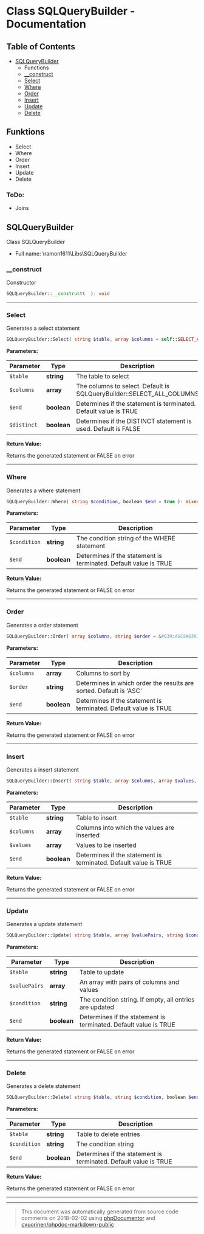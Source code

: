 # Class SQLQueryBuilder - Documentation

## Table of Contents

* [SQLQueryBuilder](#sqlquerybuilder)
    * Functions
    * [__construct](#__construct)
    * [Select](#select)
    * [Where](#where)
    * [Order](#order)
    * [Insert](#insert)
    * [Update](#update)
    * [Delete](#delete)

## Funktions
   * Select
   * Where
   * Order
   * Insert
   * Update
   * Delete
### ToDo:
   * Joins

## SQLQueryBuilder

Class SQLQueryBuilder



* Full name: \ramon1611\Libs\SQLQueryBuilder


### __construct

Constructor

```php
SQLQueryBuilder::__construct(  ): void
```







---

### Select

Generates a select statement

```php
SQLQueryBuilder::Select( string $table, array $columns = self::SELECT_ALL_COLUMNS, boolean $end = true, boolean $distinct = false ): mixed
```




**Parameters:**

| Parameter | Type | Description |
|-----------|------|-------------|
| `$table` | **string** | The table to select |
| `$columns` | **array** | The columns to select. Default is SQLQueryBuilder::SELECT_ALL_COLUMNS |
| `$end` | **boolean** | Determines if the statement is terminated. Default value is TRUE |
| `$distinct` | **boolean** | Determines if the DISTINCT statement is used. Default is FALSE |


**Return Value:**

Returns the generated statement or FALSE on error



---

### Where

Generates a where statement

```php
SQLQueryBuilder::Where( string $condition, boolean $end = true ): mixed
```




**Parameters:**

| Parameter | Type | Description |
|-----------|------|-------------|
| `$condition` | **string** | The condition string of the WHERE statement |
| `$end` | **boolean** | Determines if the statement is terminated. Default value is TRUE |


**Return Value:**

Returns the generated statement or FALSE on error



---

### Order

Generates a order statement

```php
SQLQueryBuilder::Order( array $columns, string $order = &#039;ASC&#039;, boolean $end = true ): mixed
```




**Parameters:**

| Parameter | Type | Description |
|-----------|------|-------------|
| `$columns` | **array** | Columns to sort by |
| `$order` | **string** | Determines in which order the results are sorted. Default is 'ASC' |
| `$end` | **boolean** | Determines if the statement is terminated. Default value is TRUE |


**Return Value:**

Returns the generated statement or FALSE on error



---

### Insert

Generates a insert statement

```php
SQLQueryBuilder::Insert( string $table, array $columns, array $values, boolean $end = true ): mixed
```




**Parameters:**

| Parameter | Type | Description |
|-----------|------|-------------|
| `$table` | **string** | Table to insert |
| `$columns` | **array** | Columns into which the values are inserted |
| `$values` | **array** | Values to be inserted |
| `$end` | **boolean** | Determines if the statement is terminated. Default value is TRUE |


**Return Value:**

Returns the generated statement or FALSE on error



---

### Update

Generates a update statement

```php
SQLQueryBuilder::Update( string $table, array $valuePairs, string $condition, boolean $end = true ): mixed
```




**Parameters:**

| Parameter | Type | Description |
|-----------|------|-------------|
| `$table` | **string** | Table to update |
| `$valuePairs` | **array** | An array with pairs of columns and values |
| `$condition` | **string** | The condition string. If empty, all entries are updated |
| `$end` | **boolean** | Determines if the statement is terminated. Default value is TRUE |


**Return Value:**

Returns the generated statement or FALSE on error



---

### Delete

Generates a delete statement

```php
SQLQueryBuilder::Delete( string $table, string $condition, boolean $end = true ): mixed
```




**Parameters:**

| Parameter | Type | Description |
|-----------|------|-------------|
| `$table` | **string** | Table to delete entries |
| `$condition` | **string** | The condition string |
| `$end` | **boolean** | Determines if the statement is terminated. Default value is TRUE |


**Return Value:**

Returns the generated statement or FALSE on error



---



--------
> This document was automatically generated from source code comments on 2018-02-02 using [phpDocumentor](http://www.phpdoc.org/) and [cvuorinen/phpdoc-markdown-public](https://github.com/cvuorinen/phpdoc-markdown-public)

